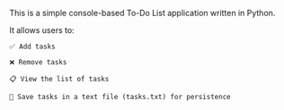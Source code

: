 This is a simple console-based To-Do List application written in Python.

It allows users to:

    ✅ Add tasks

    ❌ Remove tasks

    📋 View the list of tasks

    💾 Save tasks in a text file (tasks.txt) for persistence

